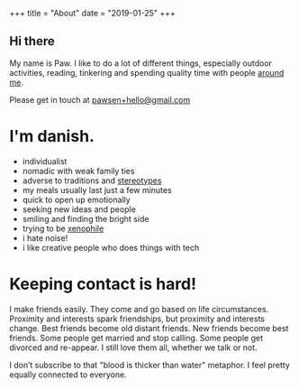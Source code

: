 +++
title = "About"
date = "2019-01-25"
+++

## Hi there

My name is Paw. I like to do a lot of different things, especially outdoor activities,
reading, tinkering and spending quality time with people [around me](#keeping-contact-is-hard).

Please get in touch at [pawsen+hello@gmail.com](mailto:pawsen+hello@gmail.com)

# I'm danish.
- individualist
- nomadic with weak family ties
- adverse to traditions and [stereotypes](https://sive.rs/mw)
- my meals usually last just a few minutes
- quick to open up emotionally
- seeking new ideas and people
- smiling and finding the bright side
- trying to be [xenophile](https://en.wikipedia.org/wiki/Xenophilia)
- i hate noise!
- i like creative people who does things with tech

# Keeping contact is hard!
I make friends easily. They come and go based on life circumstances. Proximity
and interests spark friendships, but proximity and interests change. Best
friends become old distant friends. New friends become best friends. Some people
get married and stop calling. Some people get divorced and re-appear. I still
love them all, whether we talk or not.

I don’t subscribe to that "blood is thicker than water" metaphor. I feel pretty
equally connected to everyone.
